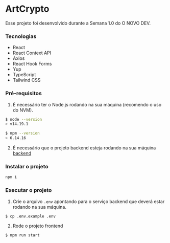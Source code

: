 # ArtCrypto

Esse projeto foi desenvolvido durante a Semana 1.0 do O NOVO DEV.

### Tecnologias

- React
- React Context API
- Axios
- React Hook Forms
- Yup
- TypeScript
- Tailwind CSS

### Pré-requisitos

1. É necessário ter o Node.js rodando na sua máquina (recomendo o uso do NVM).

```bash
$ node --version
> v14.19.1

$ npm --version
> 6.14.16
```

2. É necessário que o projeto backend esteja rodando na sua máquina [backend](https://github.com/tracontecnologia/ondw-1-server)

### Instalar o projeto

```bash
npm i
```

### Executar o projeto

1. Crie o arquivo `.env` apontando para o serviço backend que deverá estar rodando na sua máquina.

```bash
$ cp .env.example .env
```

2. Rode o projeto frontend

```bash
$ npm run start
```
